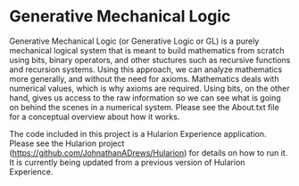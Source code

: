 
# Generative Mechanical Logic

Generative Mechanical Logic (or Generative Logic or GL) is a purely mechanical logical system that is meant to build mathematics from scratch using bits, binary operators, and other stuctures such as recursive functions and recursion systems. Using this approach, we can analyze mathematics more generally, and without the need for axioms. Mathematics deals with numerical values, which is why axioms are required. Using bits, on the other hand, gives us access to the raw information so we can see what is going on behind the scenes in a numerical system. Please see the About.txt file for a conceptual overview about how it works.

The code included in this project is a Hularion Experience application. Please see the Hularion project (https://github.com/JohnathanADrews/Hularion) for details on how to run it. It is currently being updated from a previous version of Hularion Experience.


